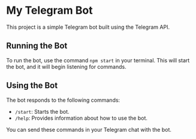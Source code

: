 # My Telegram Bot

This project is a simple Telegram bot built using the Telegram API.

## Running the Bot

To run the bot, use the command `npm start` in your terminal. This will start the bot, and it will begin listening for commands.

## Using the Bot

The bot responds to the following commands:

- `/start`: Starts the bot.
- `/help`: Provides information about how to use the bot.

You can send these commands in your Telegram chat with the bot.
